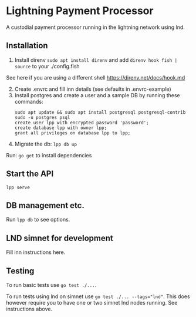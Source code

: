 # Lightning Payment Processor

A custodial payment processor running in the lightning network using lnd.

## Installation

1. Install direnv `sudo apt install direnv` and add `direnv hook fish | source` to your ./config.fish

See here if you are using a different shell https://direnv.net/docs/hook.md

2. Create .envrc and fill inn details (see defaults in .envrc-example)
3. Install postgres and create a user and a sample DB by running these commands:
   ```
   sudo apt update && sudo apt install postgresql postgresql-contrib
   sudo -u postgres psql
   create user lpp with encrypted password 'password';
   create database lpp with owner lpp;
   grant all privileges on database lpp to lpp;
   ```
4. Migrate the db: `lpp db up`

Run: `go get` to install dependencies

## Start the API

`lpp serve`

## DB management etc.

Run `lpp db` to see options.

## LND simnet for development

Fill inn instructions here.

## Testing

To run basic tests use `go test ./...`.

To run tests using lnd on simnet use `go test ./... --tags="lnd"`.
This does however require you to have one or two simnet lnd nodes running.
See instructions above.